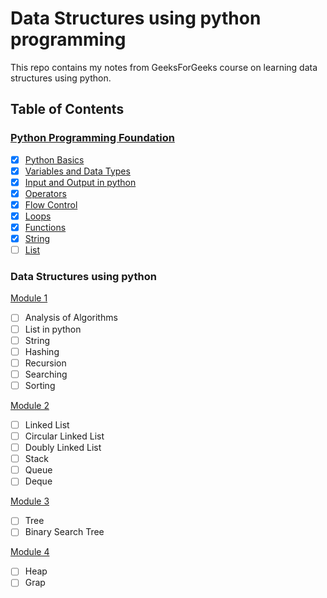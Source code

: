 # Data Structures using python programming

This repo contains my notes from GeeksForGeeks course on learning data structures using python. 



## Table of Contents

### [Python Programming Foundation](./python-programming-foundation.md)

- [x] [Python Basics](./python-programming-foundation.md#python-basics)
- [x] [Variables and Data Types](./python-programming-foundation.md#variables-and-data-types)
- [x] [Input and Output in python](./python-programming-foundation.md#input-and-output-in-python)
- [x] [Operators](./python-programming-foundation.md#operators)
- [x] [Flow Control](./python-programming-foundation.md#flow-control)
- [x] [Loops](./python-programming-foundation.md#loops)
- [x] [Functions](./python-programming-foundation.md#functions)
- [x] [String](./python-programming-foundation.md#string)
- [ ] [List](./python-programming-foundation.md#list)

### Data Structures using python

[Module 1](./module-1.md)

- [ ] Analysis of Algorithms
- [ ] List in python
- [ ] String
- [ ] Hashing
- [ ] Recursion
- [ ] Searching
- [ ] Sorting	

[Module 2](./module-2.md)

- [ ] Linked List
- [ ] Circular Linked List
- [ ] Doubly Linked List
- [ ] Stack
- [ ] Queue
- [ ] Deque

[Module 3](./module-3.md)

- [ ] Tree
- [ ] Binary Search Tree

[Module 4](./module-4.md)

- [ ] Heap
- [ ] Grap